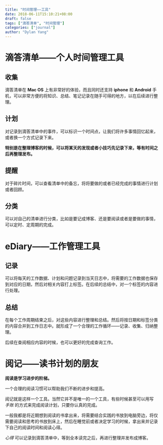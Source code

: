 ```yaml
---
title: "时间管理——工具"
date: 2018-06-11T15:10:21+08:00
draft: false
tags: ["滴答清单", "时间管理"]
categories: ["journal"]
author: "Dylan Yang"
---
```


# 滴答清单——个人时间管理工具

## 收集

滴答清单在 **Mac OS** 上有非常好的体验，而且同时还支持 **iphone** 和 **Android** 手机，可以非常方便的将知识、总结、笔记记录在随手可得的地方，以在后续进行整理。

## 计划

对记录到滴答清单中的事件，可以标识一个时间点，让我们将许多事情回忆起来，或者换一个方式记录下来。
<!--more-->

**特别是在整理博客的时候，可以将某天的发现或者小技巧先记录下来，等有时间之后再整理发布。**

## 提醒

对于碎片时间，可以查看清单中的备忘，将将要做的或者已经完成的事情进行计划或者回顾。

## 分类

可以对自己的清单进行分类，比如是要记成博客、还是要阅读或者是要做的事情，可以定时、定周期的完成。

# eDiary——工作管理工具

## 记录

可以将每天的工作数据、计划和问题记录到当天日志中，将需要的工作数据也保存到对应的日期，然后对相关内容打上标签。在后续的总结中，对一个标签的内容进行处理。

## 总结

在每个工作周期结束之后，对这些内容进行整理和总结。然后将按日期和标签分类的内容合并到工作日志中。就形成了一个合理的工作循环——记录、收集、归纳整理。

后续在查阅相应内容的时候，也可以更好的完成查询工作。

# 阅记——读书计划的朋友

**阅读是学习进步的阶梯。**

一个合理的阅读习惯可以帮助我们不断的进步和提高。

阅记就是这样一个工具。当然它并不是唯一的一个工具，有些时候甚至可以用写 *手账* 的方式来完成阅读计划，只要你认真的完成。

一般我都是将近期想到阅读的书拿出来，将需要结合实践的书放到电脑旁边，将仅需要阅读和思考的书放到床上，然后在睡觉前或者决定学习的时候，拿出来并记录下自己的阅读时间和阅读心得。

*心得* 可以记录到滴答清单中，等到全本读完之后，再进行整理并发布成博客。